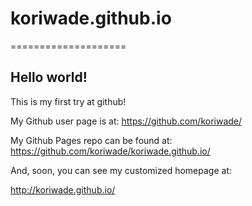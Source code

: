 # koriwade.github.io
====================

## Hello world!

This is my first try at github!

My Github user page is at: 
https://github.com/koriwade/

My Github Pages repo can be found at:  
https://github.com/koriwade/koriwade.github.io/

And, soon, you can see my customized homepage at:

http://koriwade.github.io/
